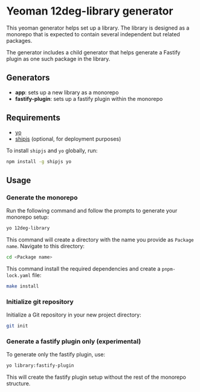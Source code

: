 # Yeoman 12deg-library generator

This yeoman generator helps set up a library. The library is designed as a monorepo that is expected to contain several independent but related packages. 

The generator includes a child generator that helps generate a Fastify plugin as one such package in the library.

## Generators
  - **app**: sets up a new library as a monorepo
  - **fastify-plugin**:  sets up a fastify plugin within the monorepo

## Requirements
  - [yo](https://github.com/yeoman/yo)
  - [shipjs](https://github.com/algolia/shipjs) (optional, for deployment purposes)

To install `shipjs` and `yo` globally, run:

```bash
npm install -g shipjs yo
```


## Usage

### Generate the monorepo
Run the following command and follow the prompts to generate your monorepo setup:

```bash
yo 12deg-library
```

This command will create a directory with the name you provide as `Package name`. Navigate to this directory:

```bash
cd <Package name>
```

This command install the required dependencies and create a `pnpm-lock.yaml` file:

```bash
make install
```

### Initialize git repository

Initialize a Git repository in your new project directory:

```bash
git init
```

### Generate a fastify plugin only (experimental)
To generate only the fastify plugin, use:

```bash
yo library:fastify-plugin
```

This will create the fastify plugin setup without the rest of the monorepo structure.
